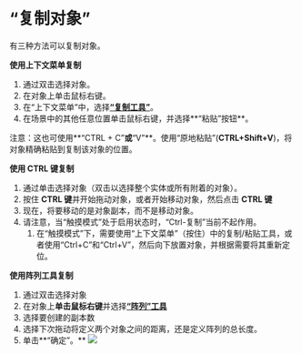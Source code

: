 # “复制对象”

有三种方法可以复制对象。

**使用上下文菜单复制**

1. 通过双击选择对象。
2. 在对象上单击鼠标右键。
3. 在“上下文菜单”中，选择[**“复制工具”**](tilt-array-copy-and-paste.md)。
4. 在场景中的其他任意位置单击鼠标右键，并选择**“粘贴”按钮**。

注意：这也可使用**“CTRL + C”**或**“V”**。使用“原地粘贴”(**CTRL+Shift+V**)，将对象精确粘贴到复制该对象的位置。

**使用 CTRL 键复制**

1. 通过单击选择对象（双击以选择整个实体或所有附着的对象）。
2. 按住 **CTRL 键**并开始拖动对象，或者开始移动对象，然后点击 **CTRL 键**
3. 现在，将要移动的是对象副本，而不是移动对象。
4. 请注意，当“触摸模式”处于启用状态时，“Ctrl-复制”当前不起作用。
   1. 在“触摸模式”下，需要使用“上下文菜单”（按住）中的复制/粘贴工具，或者使用“Ctrl+C”和“Ctrl+V”，然后向下放置对象，并根据需要将其重新定位。

**使用阵列工具复制**

1. 通过双击选择对象
2. 在对象上**单击鼠标右键**并选择[**“阵列”工具**](tilt-array-copy-and-paste.md)
3. 选择要创建的副本数
4. 选择下次拖动将定义两个对象之间的距离，还是定义阵列的总长度。
5. 单击**“确定”。**  ![](../.gitbook/assets/array_properties.png)

